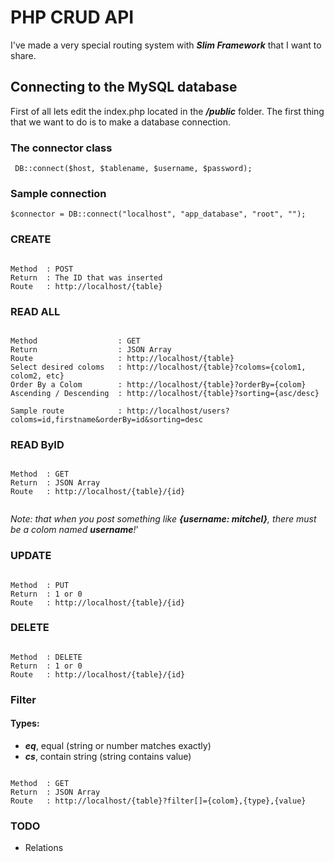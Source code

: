 # PHP CRUD API

I've made a very special routing system with __*Slim Framework*__ that I want to share.

## Connecting to the MySQL database
First of all lets edit the index.php located in the __*/public*__ folder. The first thing that we want to do is to make a database connection.

### The connector class

` DB::connect($host, $tablename, $username, $password);`

### Sample connection 

`$connector = DB::connect("localhost", "app_database", "root", "");`

### CREATE
```

Method	: POST
Return	: The ID that was inserted 
Route	: http://localhost/{table}

```
### READ ALL

```

Method					: GET
Return					: JSON Array
Route					: http://localhost/{table}
Select desired coloms	: http://localhost/{table}?coloms={colom1, colom2, etc}
Order By a Colom		: http://localhost/{table}?orderBy={colom}
Ascending / Descending 	: http://localhost/{table}?sorting={asc/desc}

Sample route			: http://localhost/users?coloms=id,firstname&orderBy=id&sorting=desc

```

### READ ByID
```

Method	: GET
Return	: JSON Array
Route	: http://localhost/{table}/{id}


```

*Note: that when you post something like __{username: mitchel}__, there must be a colom named __username__!*'


### UPDATE
```

Method	: PUT
Return	: 1 or 0
Route	: http://localhost/{table}/{id}

```

### DELETE
```

Method	: DELETE
Return	: 1 or 0
Route	: http://localhost/{table}/{id}

```

### Filter

#### Types:

- __*eq*__, equal (string or number matches exactly)
- __*cs*__, contain string (string contains value)

```

Method	: GET
Return	: JSON Array
Route	: http://localhost/{table}?filter[]={colom},{type},{value}

```
### TODO
- Relations
